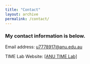 ```yaml
---
title: "Contact"
layout: archive
permalink: /contact/
---
```


### My contact information is below.

Email address:	u7778917@anu.edu.au

TIME Lab Website: [[ANU TIME Lab]](https://time.anu.edu.au)